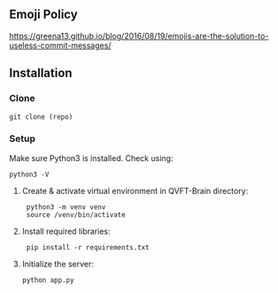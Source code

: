 ## Emoji Policy

https://greena13.github.io/blog/2016/08/19/emojis-are-the-solution-to-useless-commit-messages/

## Installation
### Clone

    git clone (repo)
### Setup
Make sure Python3 is installed. Check using:
    
    python3 -V

1. Create & activate virtual environment in QVFT-Brain directory:

        python3 -m venv venv
        source /venv/bin/activate


2. Install required libraries:

        pip install -r requirements.txt  

3.  Initialize the server:

        python app.py
